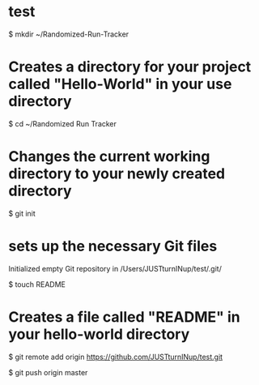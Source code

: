 test
====

$ mkdir ~/Randomized-Run-Tracker
# Creates a directory for your project called "Hello-World" in your use directory

$ cd ~/Randomized Run Tracker
# Changes the current working directory to your newly created directory

$ git init
# sets up the necessary Git files
Initialized empty Git repository in /Users/JUSTturnINup/test/.git/

$ touch README
# Creates a file called "README" in your hello-world directory

$ git remote add origin https://github.com/JUSTturnINup/test.git

$ git push origin master
